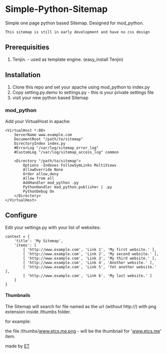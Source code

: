 Simple-Python-Sitemap
=====================

Simple one page python based Sitemap. Designed for mod_python.

    This sitemap is still in early development and have no css design

## Prerequisities ##

1. Tenjin. - used as template engine. (easy_install Tenjin)

## Installation ##

1. Clone this repo and set your apache using mod_python to index.py
2. Copy setting.py.demo to settings.py - this is your private settings file 
3. visit your new python based Sitemap

### mod_python ###

Add your VirtualHost in apache:

    <VirtualHost *:80>
        ServerName www.example.com
        DocumentRoot "/path/to/sitemap"
        DirectoryIndex index.py
        #ErrorLog "/var/log/sitemap_error_log"
        #CustomLog "/var/log/sitemap_access_log" common

        <Directory "/path/to/sitemap">
            Options -Indexes FollowSymLinks MultiViews
            AllowOverride None
            Order allow,deny
            Allow from all
            AddHandler mod_python .py
            PythonHandler mod_python.publisher | .py
            PythonDebug On
        </Directory>
    </VirtualHost>

## Configure ##

Edit your settings.py with your list of websites:

    context = { 
        'title': 'My Sitemap',
        'items': [
            [ 'http://www.example.com', 'Link 1', 'My first website.' ],
            [ 'http://www.example.com', 'Link 2', 'My second website.' ],
            [ 'http://www.example.com', 'Link 3', 'My third website.' ],
            [ 'http://www.example.com', 'Link 4', 'Another website.' ],
            [ 'http://www.example.com', 'Link 5', 'Yet another website.' ],
            [ 'http://www.example.com', 'Link 6', 'My last website.' ]
        ]
    }

#### Thumbnails ####
The Sitemap will search for file named as the url (without http://) with png extension inside /thumbs folder.

for example: 

the file /thumbs/www.etcs.me.png - will be the thumbnail for 'www.etcs.me' item.




made by [ET][ET]

[ET]: http://www.etcs.me
[git]: git@github.com:ET-CS/Simple-Python-Sitemap.git



